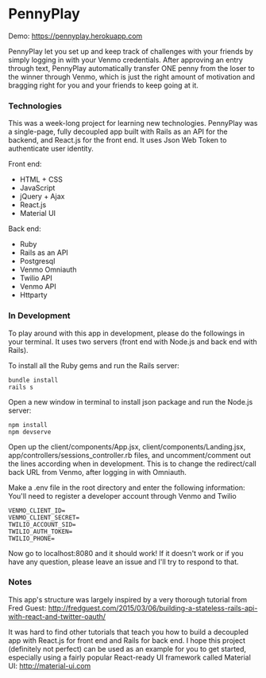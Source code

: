 # PennyPlay

Demo: https://pennyplay.herokuapp.com

PennyPlay let you set up and keep track of challenges with your friends by simply logging in with your Venmo credentials. After approving an entry through text, PennyPlay automatically transfer ONE penny from the loser to the winner through Venmo, which is just the right amount of motivation and bragging right for you and your friends to keep going at it. 

### Technologies
This was a week-long project for learning new technologies. PennyPlay was a single-page, fully decoupled app built with Rails as an API for the backend, and React.js for the front end. It uses Json Web Token to authenticate user identity.

Front end:
- HTML + CSS
- JavaScript
- jQuery + Ajax
- React.js
- Material UI

Back end:
- Ruby
- Rails as an API
- Postgresql
- Venmo Omniauth
- Twilio API
- Venmo API
- Httparty

### In Development
To play around with this app in development, please do the followings in your terminal. It uses two servers (front end with Node.js and back end with Rails).

To install all the Ruby gems and run the Rails server:

```
bundle install
rails s
```

Open a new window in terminal to install json package and run the Node.js server:

```
npm install
npm devserve
```

Open up the client/components/App.jsx, client/components/Landing.jsx, app/controllers/sessions_controller.rb files, and uncomment/comment out the lines according when in development. This is to change the redirect/call back URL from Venmo, after logging in with Omniauth.

Make a .env file in the root directory and enter the following information:
You'll need to register a developer account through Venmo and Twilio

```
VENMO_CLIENT_ID=
VENMO_CLIENT_SECRET=
TWILIO_ACCOUNT_SID=
TWILIO_AUTH_TOKEN=
TWILIO_PHONE=
```

Now go to localhost:8080 and it should work! If it doesn't work or if you have any question, please leave an issue and I'll try to respond to that.

### Notes
This app's structure was largely inspired by a very thorough tutorial from Fred Guest: http://fredguest.com/2015/03/06/building-a-stateless-rails-api-with-react-and-twitter-oauth/

It was hard to find other tutorials that teach you how to build a decoupled app with React.js for front end and Rails for back end. I hope this project (definitely not perfect) can be used as an example for you to get started, especially using a fairly popular React-ready UI framework called Material UI: http://material-ui.com

